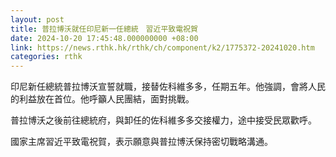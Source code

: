 ```yaml
---
layout: post
title: 普拉博沃就任印尼新一任總統　習近平致電祝賀
date: 2024-10-20 17:45:48.000000000 +08:00
link: https://news.rthk.hk/rthk/ch/component/k2/1775372-20241020.htm
categories: rthk
---
```


印尼新任總統普拉博沃宣誓就職，接替佐科維多多，任期五年。他強調，會將人民的利益放在首位。他呼籲人民團結，面對挑戰。

普拉博沃之後前往總統府，與卸任的佐科維多多交接權力，途中接受民眾歡呼。

國家主席習近平致電祝賀，表示願意與普拉博沃保持密切戰略溝通。
